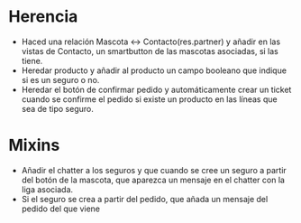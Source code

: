 # Herencia
* Haced una relación Mascota <-> Contacto(res.partner) y añadir en las vistas de Contacto, un smartbutton de las mascotas asociadas, si las tiene.
* Heredar producto y añadir al producto un campo booleano que indique si es un seguro o no.
* Heredar el botón de confirmar pedido y automáticamente crear un ticket cuando se confirme el pedido si existe un producto en las líneas que sea de tipo seguro.


# Mixins
* Añadir el chatter a los seguros y que cuando se cree un seguro a partir del botón de la mascota, que aparezca un mensaje en el chatter con la liga asociada.
* Si el seguro se crea a partir del pedido, que añada un mensaje del pedido del que viene

